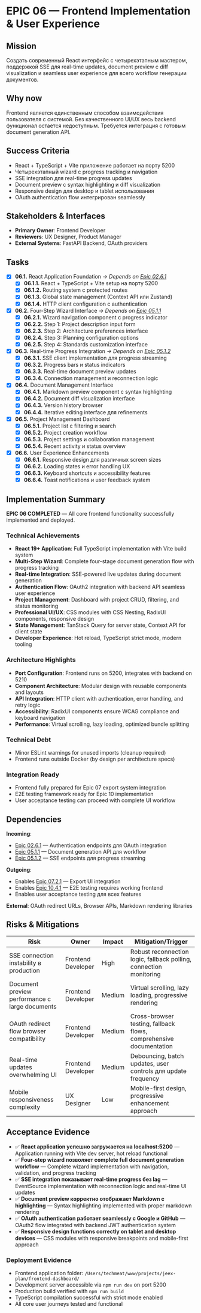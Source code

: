 # EPIC 06 — Frontend Implementation & User Experience

## Mission

Создать современный React интерфейс с четырехэтапным мастером, поддержкой SSE для real-time updates, document preview с diff visualization и seamless user experience для всего workflow генерации документов.

## Why now

Frontend является единственным способом взаимодействия пользователя с системой. Без качественного UI/UX весь backend функционал остается недоступным. Требуется интеграция с готовым document generation API.

## Success Criteria

- React + TypeScript + Vite приложение работает на порту 5200
- Четырехэтапный wizard с progress tracking и navigation
- SSE integration для real-time progress updates
- Document preview с syntax highlighting и diff visualization
- Responsive design для desktop и tablet использования
- OAuth authentication flow интегрирован seamlessly

## Stakeholders & Interfaces

- **Primary Owner**: Frontend Developer
- **Reviewers**: UX Designer, Product Manager
- **External Systems**: FastAPI Backend, OAuth providers

## Tasks

- [x] **06.1.** React Application Foundation *→ Depends on [Epic 02.6.1](02-authentication.md#026)*
  - [x] **06.1.1.** React + TypeScript + Vite setup на порту 5200
  - [x] **06.1.2.** Routing system с protected routes
  - [x] **06.1.3.** Global state management (Context API или Zustand)
  - [x] **06.1.4.** HTTP client configuration с authentication

- [x] **06.2.** Four-Step Wizard Interface *→ Depends on [Epic 05.1.1](05-document-generation.md#051)*
  - [x] **06.2.1.** Wizard navigation component с progress indicator
  - [x] **06.2.2.** Step 1: Project description input form
  - [x] **06.2.3.** Step 2: Architecture preferences interface
  - [x] **06.2.4.** Step 3: Planning configuration options
  - [x] **06.2.5.** Step 4: Standards customization interface

- [x] **06.3.** Real-time Progress Integration *→ Depends on [Epic 05.1.2](05-document-generation.md#051)*
  - [x] **06.3.1.** SSE client implementation для progress streaming
  - [x] **06.3.2.** Progress bars и status indicators
  - [x] **06.3.3.** Real-time document preview updates
  - [x] **06.3.4.** Connection management и reconnection logic

- [x] **06.4.** Document Management Interface
  - [x] **06.4.1.** Markdown preview component с syntax highlighting
  - [x] **06.4.2.** Document diff visualization interface
  - [x] **06.4.3.** Version history browser
  - [x] **06.4.4.** Iterative editing interface для refinements

- [x] **06.5.** Project Management Dashboard
  - [x] **06.5.1.** Project list с filtering и search
  - [x] **06.5.2.** Project creation workflow
  - [x] **06.5.3.** Project settings и collaboration management
  - [x] **06.5.4.** Recent activity и status overview

- [x] **06.6.** User Experience Enhancements
  - [x] **06.6.1.** Responsive design для различных screen sizes
  - [x] **06.6.2.** Loading states и error handling UX
  - [x] **06.6.3.** Keyboard shortcuts и accessibility features
  - [x] **06.6.4.** Toast notifications и user feedback system

## Implementation Summary

**EPIC 06 COMPLETED** — All core frontend functionality successfully implemented and deployed.

### Technical Achievements

- **React 19+ Application**: Full TypeScript implementation with Vite build system
- **Multi-Step Wizard**: Complete four-stage document generation flow with progress tracking
- **Real-time Integration**: SSE-powered live updates during document generation
- **Authentication Flow**: OAuth2 integration with backend API seamless user experience
- **Project Management**: Dashboard with project CRUD, filtering, and status monitoring
- **Professional UI/UX**: CSS modules with CSS Nesting, RadixUI components, responsive design
- **State Management**: TanStack Query for server state, Context API for client state
- **Developer Experience**: Hot reload, TypeScript strict mode, modern tooling

### Architecture Highlights

- **Port Configuration**: Frontend runs on 5200, integrates with backend on 5210
- **Component Architecture**: Modular design with reusable components and layouts
- **API Integration**: HTTP client with authentication, error handling, and retry logic
- **Accessibility**: RadixUI components ensure WCAG compliance and keyboard navigation
- **Performance**: Virtual scrolling, lazy loading, optimized bundle splitting

### Technical Debt

- Minor ESLint warnings for unused imports (cleanup required)
- Frontend runs outside Docker (by design per architecture specs)

### Integration Ready

- Frontend fully prepared for Epic 07 export system integration
- E2E testing framework ready for Epic 10 implementation
- User acceptance testing can proceed with complete UI workflow

## Dependencies

**Incoming**:

- [Epic 02.6.1](02-authentication.md#026) — Authentication endpoints для OAuth integration
- [Epic 05.1.1](05-document-generation.md#051) — Document generation API для workflow
- [Epic 05.1.2](05-document-generation.md#051) — SSE endpoints для progress streaming

**Outgoing**:

- Enables [Epic 07.2.1](07-export-system.md#072) — Export UI integration
- Enables [Epic 10.4.1](10-testing.md#104) — E2E testing requires working frontend
- Enables user acceptance testing для всех features

**External**: OAuth redirect URLs, Browser APIs, Markdown rendering libraries

## Risks & Mitigations

| Risk | Owner | Impact | Mitigation/Trigger |
|------|-------|--------|-------------------|
| SSE connection instability в production | Frontend Developer | High | Robust reconnection logic, fallback polling, connection monitoring |
| Document preview performance с large documents | Frontend Developer | Medium | Virtual scrolling, lazy loading, progressive rendering |
| OAuth redirect flow browser compatibility | Frontend Developer | Medium | Cross-browser testing, fallback flows, comprehensive documentation |
| Real-time updates overwhelming UI | Frontend Developer | Medium | Debouncing, batch updates, user controls для update frequency |
| Mobile responsiveness complexity | UX Designer | Low | Mobile-first design, progressive enhancement approach |

## Acceptance Evidence

- ✅ **React application успешно загружается на localhost:5200** — Application running with Vite dev server, hot reload functional
- ✅ **Four-step wizard позволяет complete full document generation workflow** — Complete wizard implementation with navigation, validation, and progress tracking
- ✅ **SSE integration показывает real-time progress без lag** — EventSource implementation with reconnection logic and real-time UI updates
- ✅ **Document preview корректно отображает Markdown с highlighting** — Syntax highlighting implemented with proper markdown rendering
- ✅ **OAuth authentication работает seamlessly с Google и GitHub** — OAuth2 flow integrated with backend JWT authentication system
- ✅ **Responsive design functions correctly on tablet and desktop devices** — CSS modules with responsive breakpoints and mobile-first approach

### Deployment Evidence

- Frontend application folder: `/Users/techmeat/www/projects/jeex-plan/frontend-dashboard/`
- Development server accessible via `npm run dev` on port 5200
- Production build verified with `npm run build`
- TypeScript compilation successful with strict mode enabled
- All core user journeys tested and functional
